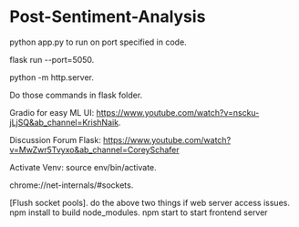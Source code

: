 # Post-Sentiment-Analysis

python app.py to run on port specified in code. 

flask run --port=5050.

python -m http.server. 

Do those commands in flask folder. 

Gradio for easy ML UI: https://www.youtube.com/watch?v=nscku-jLjSQ&ab_channel=KrishNaik. 

Discussion Forum Flask: https://www.youtube.com/watch?v=MwZwr5Tvyxo&ab_channel=CoreySchafer  

Activate Venv: source env/bin/activate. 

chrome://net-internals/#sockets. 

[Flush socket pools]. 
do the above two things if web server access issues. 
npm install to build node_modules. 
npm start to start frontend server

